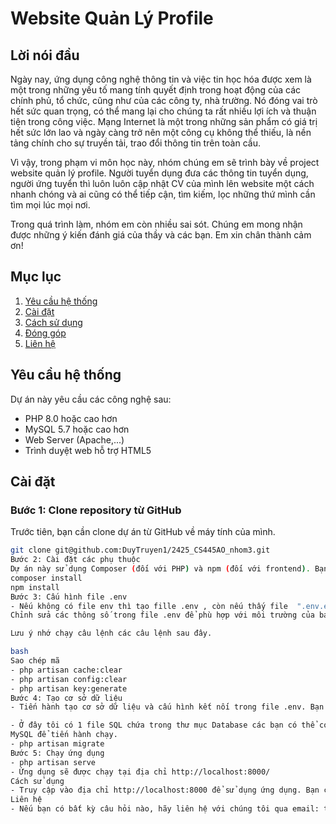 # Website Quản Lý Profile

## Lời nói đầu

Ngày nay, ứng dụng công nghệ thông tin và việc tin học hóa được xem là một trong những yếu tố mang tính quyết định trong hoạt động của các chính phủ, tổ chức, cũng như của các công ty, nhà trường. Nó đóng vai trò hết sức quan trọng, có thể mang lại cho chúng ta rất nhiều lợi ích và thuận tiện trong công việc. Mạng Internet là một trong những sản phẩm có giá trị hết sức lớn lao và ngày càng trở nên một công cụ không thể thiếu, là nền tảng chính cho sự truyền tải, trao đổi thông tin trên toàn cầu.

Vì vậy, trong phạm vi môn học này, nhóm chúng em sẽ trình bày về project website quản lý profile. Người tuyển dụng đưa các thông tin tuyển dụng, người ứng tuyển thì luôn luôn cập nhật CV của mình lên website một cách nhanh chóng và ai cũng có thể tiếp cận, tìm kiếm, lọc những thứ mình cần tìm mọi lúc mọi nơi.

Trong quá trình làm, nhóm em còn nhiều sai sót. Chúng em mong nhận được những ý kiến đánh giá của thầy và các bạn. Em xin chân thành cảm ơn!

## Mục lục

1. [Yêu cầu hệ thống](#yêu-cầu-hệ-thống)
2. [Cài đặt](#cài-đặt)
3. [Cách sử dụng](#cách-sử-dụng)
4. [Đóng góp](#đóng-góp)
5. [Liên hệ](#liên-hệ)

## Yêu cầu hệ thống

Dự án này yêu cầu các công nghệ sau:

- PHP 8.0 hoặc cao hơn
- MySQL 5.7 hoặc cao hơn
- Web Server (Apache,...)
- Trình duyệt web hỗ trợ HTML5

## Cài đặt

### Bước 1: Clone repository từ GitHub
Trước tiên, bạn cần clone dự án từ GitHub về máy tính của mình.

```bash
git clone git@github.com:DuyTruyen1/2425_CS445AO_nhom3.git
Bước 2: Cài đặt các phụ thuộc
Dự án này sử dụng Composer (đối với PHP) và npm (đối với frontend). Bạn cần cài đặt các phụ thuộc bằng cách chạy các lệnh sau:
composer install
npm install
Bước 3: Cấu hình file .env
- Nếu không có file env thì tạo fille .env , còn nếu thấy file  ".env.example" thì đổi tên thành ".env"
Chỉnh sửa các thông số trong file .env để phù hợp với môi trường của bạn.

Lưu ý nhớ chạy câu lệnh các câu lệnh sau đây.

bash
Sao chép mã
- php artisan cache:clear
- php artisan config:clear
- php artisan key:generate
Bước 4: Tạo cơ sở dữ liệu
- Tiến hành tạo cơ sở dữ liệu và cấu hình kết nối trong file .env. Bạn có thể tạo cơ sở dữ liệu trực tiếp từ MySQL hoặc sử dụng lệnh Artisan của Laravel để tạo các bảng cơ sở dữ liệu.

- Ở đây tôi có 1 file SQL chứa trong thư mục Database các bạn có thể copy từng câu lệnh và bỏ lên 
MySQL để tiến hành chạy.
- php artisan migrate
Bước 5: Chạy ứng dụng
- php artisan serve
- Ứng dụng sẽ được chạy tại địa chỉ http://localhost:8000/
Cách sử dụng
- Truy cập vào địa chỉ http://localhost:8000 để sử dụng ứng dụng. Bạn có thể đăng nhập, cập nhật CV và tìm kiếm thông tin tuyển dụng trên website.
Liên hệ
- Nếu bạn có bất kỳ câu hỏi nào, hãy liên hệ với chúng tôi qua email: truyenmap420@gmail.com




